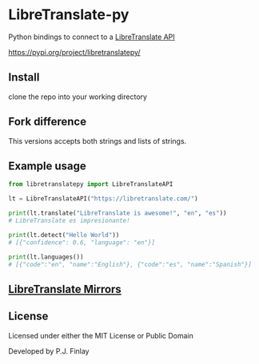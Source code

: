 # LibreTranslate-py

Python bindings to connect to a [LibreTranslate API](https://github.com/LibreTranslate/LibreTranslate)

https://pypi.org/project/libretranslatepy/

## Install
clone the repo into your working directory

## Fork difference
This versions accepts both strings and lists of strings.

## Example usage
```python
from libretranslatepy import LibreTranslateAPI

lt = LibreTranslateAPI("https://libretranslate.com/")

print(lt.translate("LibreTranslate is awesome!", "en", "es"))
# LibreTranslate es impresionante!

print(lt.detect("Hello World"))
# [{"confidence": 0.6, "language": "en"}]

print(lt.languages())
# [{"code":"en", "name":"English"}, {"code":"es", "name":"Spanish"}]
```

## [LibreTranslate Mirrors](https://github.com/LibreTranslate/LibreTranslate#mirrors)

## License
Licensed under either the MIT License or Public Domain

Developed by P.J. Finlay
